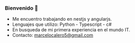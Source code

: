 ### Bienvenido 👋
- Me encuentro trabajando en nestjs y angularjs.
- Lenguajes que utilizo: Python - Typescript - c#
- En busqueda de mi primera experiencia en el mundo IT.
- Contacto: marcelocalero5@gmail.com



